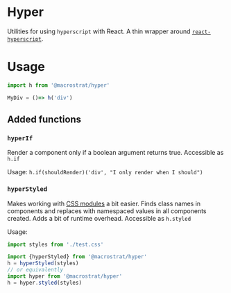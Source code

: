 # Hyper

Utilities for using `hyperscript` with React. A thin wrapper
around [`react-hyperscript`](https://github.com/mlmorg/react-hyperscript).

# Usage

```js
import h from '@macrostrat/hyper'

MyDiv = ()=> h('div')

```

## Added functions

### `hyperIf`

Render a component only if a boolean argument returns true. Accessible as `h.if`

Usage: `h.if(shouldRender)('div', "I only render when I should")`

### `hyperStyled`

Makes working with [CSS modules](https://github.com/css-modules/css-modules) a bit easier.
Finds class names in components and replaces with namespaced values in all components
created. Adds a bit of runtime overhead. Accessible as `h.styled`

Usage:

```js
import styles from './test.css'

import {hyperStyled} from '@macrostrat/hyper'
h = hyperStyled(styles)
// or equivalently
import hyper from '@macrostrat/hyper'
h = hyper.styled(styles)

```
